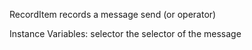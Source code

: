 RecordItem records a message send (or operator)

Instance Variables:
	selector	<a Symbol>	the selector of the message
